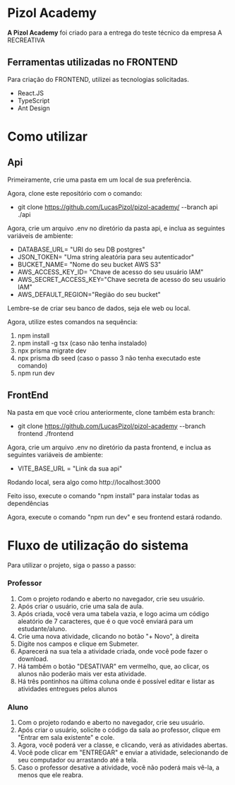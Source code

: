 <h1>
  Pizol Academy
</h1>

**A Pizol Academy** foi criado para a entrega do teste técnico da empresa A RECREATIVA

## Ferramentas utilizadas no FRONTEND

Para criação do FRONTEND, utilizei as tecnologias solicitadas.

- React.JS
- TypeScript
- Ant Design

# Como utilizar

## Api

Primeiramente, crie uma pasta em um local de sua preferência. 

Agora, clone este repositório com o comando:
- git clone https://github.com/LucasPizol/pizol-academy/ --branch api ./api

Agora, crie um arquivo .env no diretório da pasta api, e inclua as seguintes variáveis de ambiente:

- DATABASE_URL= "URI do seu DB postgres"
- JSON_TOKEN= "Uma string aleatória para seu autenticador"
- BUCKET_NAME= "Nome do seu bucket AWS S3"
- AWS_ACCESS_KEY_ID= "Chave de acesso do seu usuário IAM"
- AWS_SECRET_ACCESS_KEY="Chave secreta de acesso do seu usuário IAM"
- AWS_DEFAULT_REGION="Região do seu bucket"

Lembre-se de criar seu banco de dados, seja ele web ou local.

Agora, utilize estes comandos na sequência:
1. npm install
2. npm install -g tsx (caso não tenha instalado)
3. npx prisma migrate dev
4. npx prisma db seed (caso o passo 3 não tenha executado este comando)
5. npm run dev

## FrontEnd

Na pasta em que você criou anteriormente, clone também esta branch:

- git clone https://github.com/LucasPizol/pizol-academy --branch frontend ./frontend

Agora, crie um arquivo .env no diretório da pasta frontend, e inclua as seguintes variáveis de ambiente:

- VITE_BASE_URL = "Link da sua api"

Rodando local, sera algo como http://localhost:3000

Feito isso, execute o comando "npm install" para instalar todas as dependências

Agora, execute o comando "npm run dev" e seu frontend estará rodando.

# Fluxo de utilização do sistema
Para utilizar o projeto, siga o passo a passo:

### Professor
1. Com o projeto rodando e aberto no navegador, crie seu usuário.
2. Após criar o usuário, crie uma sala de aula.
3. Após criada, você vera uma tabela vazia, e logo acima um código aleatório de 7 caracteres, que é o que você enviará para um estudante/aluno.
4. Crie uma nova atividade, clicando no botão "+ Novo", à direita
5. Digite nos campos e clique em Submeter.
6. Aparecerá na sua tela a atividade criada, onde você pode fazer o download.
7. Há também o botão "DESATIVAR" em vermelho, que, ao clicar, os alunos não poderão mais ver esta atividade.
8. Há três pontinhos na última coluna onde é possível editar e listar as atividades entregues pelos alunos

### Aluno
1. Com o projeto rodando e aberto no navegador, crie seu usuário.
2. Após criar o usuário, solicite o código da sala ao professor, clique em "Entrar em sala existente" e cole.
3. Agora, você poderá ver a classe, e clicando, verá as atividades abertas.
4. Você pode clicar em "ENTREGAR" e enviar a atividade, selecionando de seu computador ou arrastando até a tela.
5. Caso o professor desative a atividade, você não poderá mais vê-la, a menos que ele reabra.
